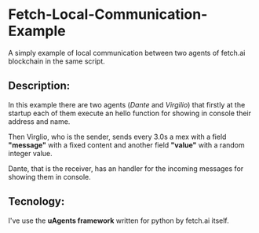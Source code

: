 # Fetch-Local-Communication-Example
A simply example of local communication between two agents of fetch.ai blockchain in the same script.

## Description:
In this example there are two agents (*Dante* and *Virgilio*) that firstly at the startup each of them execute an hello function for showing in console their address and name.

Then Virglio, who is the sender, sends every 3.0s a mex with a field **"message"** with a fixed content and another field **"value"** with a random integer value.

Dante, that is the receiver, has an handler for the incoming messages for showing them in console.

## Tecnology:
I've use the **uAgents framework** written for python by fetch.ai itself.
